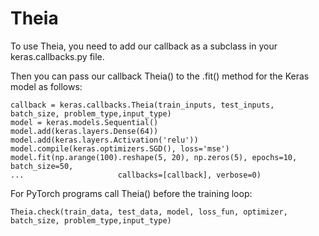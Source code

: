 # Theia
To use Theia, you need to add our callback as a subclass in your keras.callbacks.py file.

Then you can pass our callback Theia() to the .fit() method for the Keras model as follows:

```
callback = keras.callbacks.Theia(train_inputs, test_inputs, batch_size, problem_type,input_type)
model = keras.models.Sequential()
model.add(keras.layers.Dense(64))
model.add(keras.layers.Activation('relu'))
model.compile(keras.optimizers.SGD(), loss='mse')
model.fit(np.arange(100).reshape(5, 20), np.zeros(5), epochs=10, batch_size=50, 
...                     callbacks=[callback], verbose=0)
```
For PyTorch programs call Theia() before the training loop:

```
Theia.check(train_data, test_data, model, loss_fun, optimizer, batch_size, problem_type,input_type)
```

